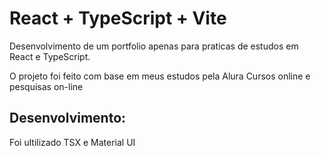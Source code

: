 # React + TypeScript + Vite

Desenvolvimento de um portfolio apenas para praticas de estudos em React e TypeScript. 

O projeto foi feito com base em meus estudos pela Alura Cursos online e pesquisas on-line

## Desenvolvimento: 
Foi ultilizado TSX e Material UI 
